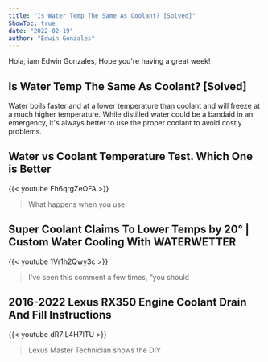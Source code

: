 ```yaml
---
title: "Is Water Temp The Same As Coolant? [Solved]"
ShowToc: true 
date: "2022-02-19"
author: "Edwin Gonzales" 
---
```


Hola, iam Edwin Gonzales, Hope you're having a great week!
## Is Water Temp The Same As Coolant? [Solved]
Water boils faster and at a lower temperature than coolant and will freeze at a much higher temperature. While distilled water could be a bandaid in an emergency, it's always better to use the proper coolant to avoid costly problems.

## Water vs Coolant Temperature Test. Which One is Better
{{< youtube Fh6qrgZeOFA >}}
>What happens when you use 

## Super Coolant Claims To Lower Temps by 20° | Custom Water Cooling With WATERWETTER
{{< youtube 1Vr1h2Qwy3c >}}
>I've seen this comment a few times, “you should 

## 2016-2022 Lexus RX350 Engine Coolant Drain And Fill Instructions
{{< youtube dR7IL4H7lTU >}}
>Lexus Master Technician shows the DIY 

